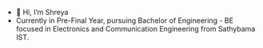 - 👋 Hi, I’m Shreya
- Currently in Pre-Final Year, pursuing Bachelor of Engineering - BE focused in Electronics and Communication Engineering from Sathybama IST.
 


<!---
itsshreyashahi/itsshreyashahi is a ✨ special ✨ repository because its `README.md` (this file) appears on your GitHub profile.
You can click the Preview link to take a look at your changes.
--->
